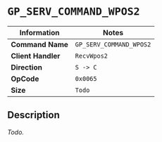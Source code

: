 # `GP_SERV_COMMAND_WPOS2`

| Information               | Notes |
|---                        |---    |
| **Command Name**          | `GP_SERV_COMMAND_WPOS2` |
| **Client Handler**        | `RecvWpos2` |
| **Direction**             | `S -> C` |
| **OpCode**                | `0x0065` |
| **Size**                  | `Todo` |

## Description

_Todo._
